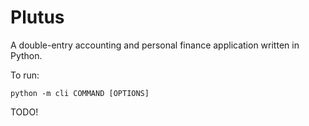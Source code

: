 # Plutus

A double-entry accounting and personal finance application written in Python.

To run:

`python -m cli COMMAND [OPTIONS]`

TODO!
